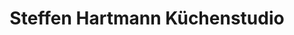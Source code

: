 ---
title: "Steffen Hartmann Küchenstudio"
url: /schwaebisch-gmuend/steffen-hartmann-kuechenstudio/
shop: Möbel
---